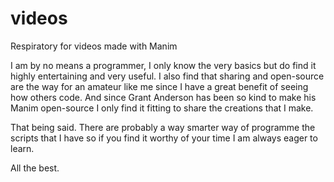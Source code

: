 # videos
Respiratory for videos made with Manim

I am by no means a programmer, I only know the very basics but do find it highly entertaining and very useful. I also find that sharing and open-source are the way for an amateur like me since I have a great benefit of seeing how others code. And since Grant Anderson has been so kind to make his Manim open-source I only find it fitting to share the creations that I make.

That being said. There are probably a way smarter way of programme the scripts that I have so if you find it worthy of your time I am always eager to learn.

All the best.
